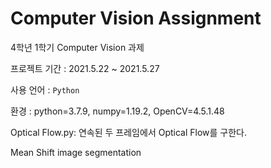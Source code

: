 # Computer Vision Assignment

4학년 1학기 Computer Vision 과제

프로젝트 기간 : 2021.5.22 ~ 2021.5.27

사용 언어 : ```Python```

환경 : python=3.7.9, numpy=1.19.2, OpenCV=4.5.1.48

Optical Flow.py: 연속된 두 프레임에서 Optical Flow를 구한다.

Mean Shift image segmentation
